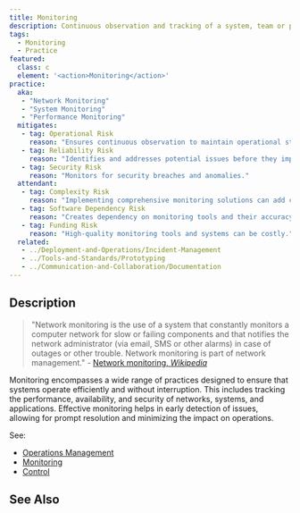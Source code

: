 ```yaml
---
title: Monitoring
description: Continuous observation and tracking of a system, team or person, perhaps with respect to performance, security or availability.
tags: 
  - Monitoring
  - Practice
featured: 
  class: c
  element: '<action>Monitoring</action>'
practice:
  aka: 
   - "Network Monitoring"
   - "System Monitoring"
   - "Performance Monitoring"
  mitigates:
   - tag: Operational Risk
     reason: "Ensures continuous observation to maintain operational stability."
   - tag: Reliability Risk
     reason: "Identifies and addresses potential issues before they impact system reliability."
   - tag: Security Risk
     reason: "Monitors for security breaches and anomalies."
  attendant:
   - tag: Complexity Risk
     reason: "Implementing comprehensive monitoring solutions can add complexity."
   - tag: Software Dependency Risk
     reason: "Creates dependency on monitoring tools and their accuracy."
   - tag: Funding Risk
     reason: "High-quality monitoring tools and systems can be costly."
  related:
   - ../Deployment-and-Operations/Incident-Management
   - ../Tools-and-Standards/Prototyping
   - ../Communication-and-Collaboration/Documentation
---
```


<PracticeIntro details={frontMatter} /> 

## Description

> "Network monitoring is the use of a system that constantly monitors a computer network for slow or failing components and that notifies the network administrator (via email, SMS or other alarms) in case of outages or other trouble. Network monitoring is part of network management." - [Network monitoring, _Wikipedia_](https://en.wikipedia.org/wiki/Network_monitoring)

Monitoring encompasses a wide range of practices designed to ensure that systems operate efficiently and without interruption. This includes tracking the performance, availability, and security of networks, systems, and applications. Effective monitoring helps in early detection of issues, allowing for prompt resolution and minimizing the impact on operations.

See:
 - [Operations Management](/risks/Operational-Risk#operations-management)
 - [Monitoring](/risks/Agency-Risk#monitoring)
 - [Control](/risks/Operational-Risk#control)

## See Also

<TagList tag="Monitoring" />

